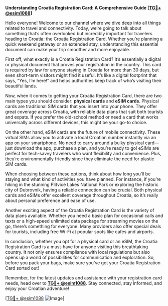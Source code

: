 **Understanding Croatia Registration Card: A Comprehensive Guide [[TG💪+ @esim1088](https://t.me/s/esim1088)]**

Hello everyone! Welcome to our channel where we dive deep into all things related to travel and connectivity. Today, we’re going to talk about something that’s often overlooked but incredibly important for travelers heading to Croatia: the Croatia Registration Card. Whether you’re planning a quick weekend getaway or an extended stay, understanding this essential document can make your trip smoother and more enjoyable.

First off, what exactly is a Croatia Registration Card? It’s essentially a digital or physical document that proves your registration in the country. This card is required by law for anyone staying in Croatia for more than 30 days, but even short-term visitors might find it useful. It’s like a digital footprint that says, “Yes, I’m here!” and helps authorities keep track of who’s visiting their beautiful lands.

Now, when it comes to getting your Croatia Registration Card, there are two main types you should consider: **physical cards** and **eSIM cards**. Physical cards are traditional SIM cards that you insert into your phone. They offer great coverage across Croatia, with reliable data plans that suit both tourists and expats. If you prefer the old-school method or need a card that works universally across different devices, this might be your go-to choice.

On the other hand, eSIM cards are the future of mobile connectivity. These virtual SIMs allow you to activate a local Croatian number instantly via an app on your smartphone. No need to carry around a bulky physical card—just download the app, purchase a plan, and you’re ready to go! eSIMs are perfect for tech-savvy travelers who want flexibility and convenience. Plus, they’re environmentally friendly since they eliminate the need for plastic SIM cards.

When choosing between these options, think about how long you’ll be staying and what kind of activities you have planned. For instance, if you’re hiking in the stunning Plitvice Lakes National Park or exploring the historic city of Dubrovnik, having a reliable connection can be crucial. Both physical cards and eSIMs offer excellent coverage throughout Croatia, so it’s really about personal preference and ease of use.

Another exciting aspect of the Croatia Registration Card is the variety of data plans available. Whether you need a basic plan for occasional calls and texts or a high-speed unlimited data package for streaming movies on the go, there’s something for everyone. Many providers also offer special deals for tourists, including free Wi-Fi at popular spots like cafes and airports.

In conclusion, whether you opt for a physical card or an eSIM, the Croatia Registration Card is a must-have for anyone visiting this breathtaking country. It not only ensures compliance with local regulations but also opens up a world of possibilities for communication and exploration. So, before you pack your bags, make sure you’ve got your Croatia Registration Card sorted out!

Remember, for the latest updates and assistance with your registration card needs, head over to **[TG💪+ @esim1088](https://t.me/s/esim1088)**. Stay connected, stay informed, and enjoy your Croatian adventure!

[[TG💪+ @esim1088](https://t.me/s/esim1088) ![Image](https://i.postimg.cc/Y0z9fWf4/image.png)]